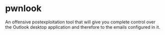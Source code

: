 # pwnlook
An offensive postexploitation tool that will give you complete control over the Outlook desktop application and therefore to the emails configured in it.
